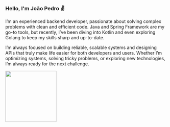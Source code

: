 ### Hello, I'm João Pedro ✌

I’m an experienced backend developer, passionate about solving complex problems with clean and efficient code. Java and Spring Framework are my go-to tools, but recently, I’ve been diving into Kotlin and even exploring Golang to keep my skills sharp and up-to-date.

I’m always focused on building reliable, scalable systems and designing APIs that truly make life easier for both developers and users. Whether I’m optimizing systems, solving tricky problems, or exploring new technologies, I’m always ready for the next challenge.

<div>
  <a href="https://github.com/jpmoraess">
  <img height="160em" src="https://github-readme-stats.vercel.app/api/top-langs/?username=jpmoraess&layout=compact&langs_count=16&theme=dark"/>
</div>  
